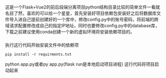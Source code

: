 ###
这是一个Flask+Vue2的前后段端分离项目python结构目录比较的简单文件一看就名目了然，喜欢的可以给一个星星，首先安装好项目依赖包安装好之后将数据库文件导入进自己提前创建好的一个库中，修改config.py中的账号密码，将前端的跨域请求配置修改成自己的指定IP地址，同时也要修改config.py中的database库，下载之前建议使用conda创建一个新的虚拟环境将安装依赖项目的。
###
执行这行代码开始安装文件中的依赖项
```
pip install -r requirments.txt
```
python app.py或者py app.py(flask run是本地启动项目进程)
这行代码将项目启动起来
